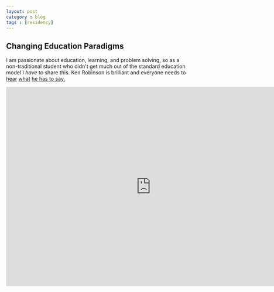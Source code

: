 ```yaml
---
layout: post
category : blog
tags : [residency]
---
```

<h2>Changing Education Paradigms</h2>
<p>I am passionate about education, learning, and problem solving, so as a non-traditional student who didn't get much out of the standard education model I <em>have</em> to share this. Ken Robinson is brilliant and everyone needs to <a href="http://www.youtube.com/watch?v=iG9CE55wbtY">hear</a> <a href="http://www.youtube.com/watch?v=r9LelXa3U_I">what</a> <a href="http://www.youtube.com/watch?v=9X0CESnGQ8U&amp;feature=related">he has to say.</a></p>

<iframe width="790" height="545" src="http://www.youtube.com/embed/zDZFcDGpL4U" frameborder="0">  </iframe>

